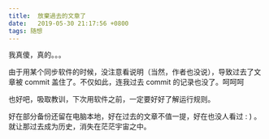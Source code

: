 ```yaml
---
title:  放棄過去的文章了
date:   2019-05-30 21:17:56 +0800
tags: 随想
---
```


我真傻，真的。。。

由于用某个同步软件的时候，没注意看说明（当然，作者也没说），导致过去了文章被 commit 盖住了。不仅如此，连我过去 commit 的记录也没了。呵呵呵

也好吧，吸取教训，下次用软件之前，一定要好好了解运行规则。

好在部分备份还留在电脑本地，好在过去的文章不值一提，好在也没人看过 : ) 。就让那过去成为历史，消失在茫茫宇宙之中。